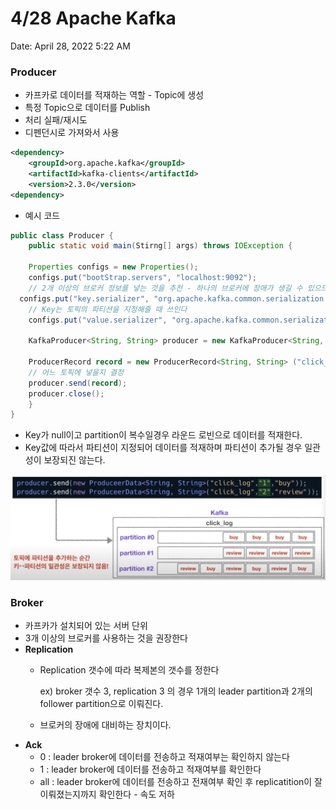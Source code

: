 # 4/28 Apache Kafka

Date: April 28, 2022 5:22 AM

### Producer

- 카프카로 데이터를 적재하는 역할 - Topic에 생성
- 특정 Topic으로 데이터를 Publish
- 처리 실패/재시도
- 디펜던시로 가져와서 사용

```xml
<dependency>
	<groupId>org.apache.kafka</groupId>
	<artifactId>kafka-clients</artifactId>
	<version>2.3.0</version>
<dependency>
```

- 예시 코드

```java
public class Producer {
	public static void main(Stirng[] args) throws IOException {
	
	Properties configs = new Properties();
	configs.put("bootStrap.servers", "localhost:9092");
	// 2개 이상의 브로커 정보를 넣는 것을 추천 - 하나의 브로커에 장애가 생길 수 있으므로
  configs.put("key.serializer", "org.apache.kafka.common.serialization.StringSerializer");
	// Key는 토픽의 파티션을 지정해줄 때 쓰인다
	configs.put("value.serializer", "org.apache.kafka.common.serialization.StringSerializer");

	KafkaProducer<String, String> producer = new KafkaProducer<String, String> (configs);)
	
	ProducerRecord record = new ProducerRecord<String, String> ("click_log", "login");
	// 어느 토픽에 넣을지 결정
	producer.send(record);
	producer.close();
	}
}
```

- Key가 null이고 partition이 복수일경우 라운드 로빈으로 데이터를 적재한다.
- Key값에 따라서 파티션이 지정되어 데이터를 적재하며 파티션이 추가될 경우 일관성이 보장되진 않는다.

![스크린샷 2022-04-28 오전 5.36.54.png](1.png)

### Broker

- 카프카가 설치되어 있는 서버 단위
- 3개 이상의 브로커를 사용하는 것을 권장한다
- **Replication**
    - Replication 갯수에 따라 복제본의 갯수를 정한다
        
        ex) broker 갯수 3, replication 3 의 경우 1개의 leader partition과 2개의 follower partition으로 이뤄진다.
        
    - 브로커의 장애에 대비하는 장치이다.
- **Ack**
    - 0 : leader broker에 데이터를 전송하고 적재여부는 확인하지 않는다
    - 1 : leader broker에 데이터를 전송하고 적재여부를 확인한다
    - all : leader broker에 데이터를 전송하고 전재여부 확인 후 replicatition이 잘 이뤄졌는지까지 확인한다 - 속도 저하